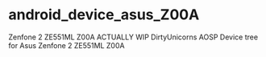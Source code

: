 # android_device_asus_Z00A
Zenfone 2 ZE551ML Z00A
ACTUALLY WIP
DirtyUnicorns AOSP Device tree for Asus Zenfone 2 ZE551ML Z00A
